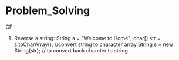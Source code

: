 # Problem_Solving
CP

1) Reverse a string:
String s = "Welcome to Home";
char[] str = s.toCharArray(); //convert string to character array
String s = new String(str); // to convert back charcter to string

